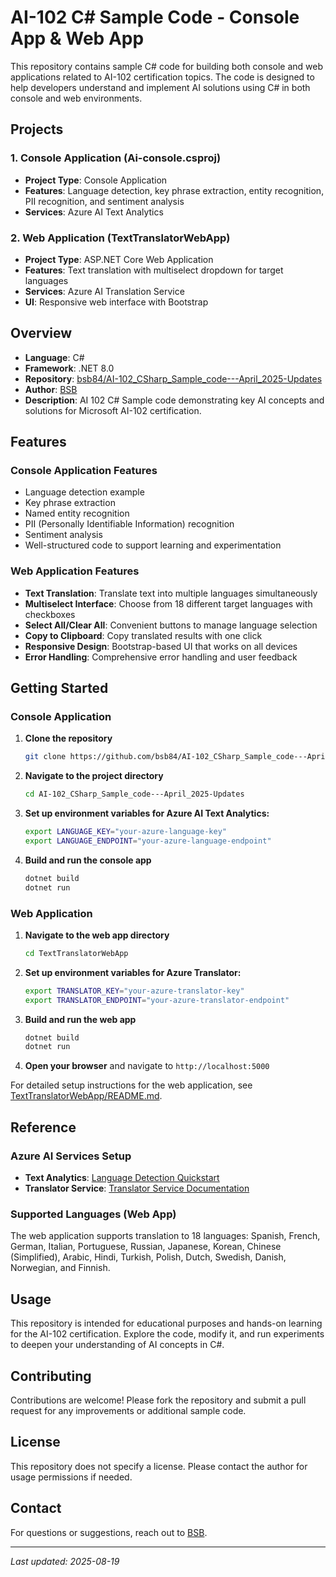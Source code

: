 # AI-102 C# Sample Code - Console App & Web App

This repository contains sample C# code for building both console and web applications related to AI-102 certification topics. The code is designed to help developers understand and implement AI solutions using C# in both console and web environments.

## Projects

### 1. Console Application (Ai-console.csproj)
- **Project Type**: Console Application
- **Features**: Language detection, key phrase extraction, entity recognition, PII recognition, and sentiment analysis
- **Services**: Azure AI Text Analytics

### 2. Web Application (TextTranslatorWebApp)
- **Project Type**: ASP.NET Core Web Application
- **Features**: Text translation with multiselect dropdown for target languages
- **Services**: Azure AI Translation Service
- **UI**: Responsive web interface with Bootstrap

## Overview

- **Language**: C#
- **Framework**: .NET 8.0
- **Repository**: [bsb84/AI-102_CSharp_Sample_code---April_2025-Updates](https://github.com/bsb84/AI-102_CSharp_Sample_code---April_2025-Updates)
- **Author**: [BSB](https://github.com/bsb84)
- **Description**: AI 102 C# Sample code demonstrating key AI concepts and solutions for Microsoft AI-102 certification.

## Features

### Console Application Features
- Language detection example
- Key phrase extraction
- Named entity recognition
- PII (Personally Identifiable Information) recognition
- Sentiment analysis
- Well-structured code to support learning and experimentation

### Web Application Features
- **Text Translation**: Translate text into multiple languages simultaneously
- **Multiselect Interface**: Choose from 18 different target languages with checkboxes
- **Select All/Clear All**: Convenient buttons to manage language selection
- **Copy to Clipboard**: Copy translated results with one click
- **Responsive Design**: Bootstrap-based UI that works on all devices
- **Error Handling**: Comprehensive error handling and user feedback

## Getting Started

### Console Application
1. **Clone the repository**
   ```bash
   git clone https://github.com/bsb84/AI-102_CSharp_Sample_code---April_2025-Updates.git
   ```
2. **Navigate to the project directory**
   ```bash
   cd AI-102_CSharp_Sample_code---April_2025-Updates
   ```
3. **Set up environment variables for Azure AI Text Analytics:**
   ```bash
   export LANGUAGE_KEY="your-azure-language-key"
   export LANGUAGE_ENDPOINT="your-azure-language-endpoint"
   ```
4. **Build and run the console app**
   ```bash
   dotnet build
   dotnet run
   ```

### Web Application
1. **Navigate to the web app directory**
   ```bash
   cd TextTranslatorWebApp
   ```
2. **Set up environment variables for Azure Translator:**
   ```bash
   export TRANSLATOR_KEY="your-azure-translator-key"
   export TRANSLATOR_ENDPOINT="your-azure-translator-endpoint"
   ```
3. **Build and run the web app**
   ```bash
   dotnet build
   dotnet run
   ```
4. **Open your browser** and navigate to `http://localhost:5000`

For detailed setup instructions for the web application, see [TextTranslatorWebApp/README.md](TextTranslatorWebApp/README.md).

## Reference

### Azure AI Services Setup
- **Text Analytics**: [Language Detection Quickstart](https://learn.microsoft.com/en-us/azure/ai-services/language-service/language-detection/quickstart?tabs=windows&pivots=programming-language-csharp)
- **Translator Service**: [Translator Service Documentation](https://learn.microsoft.com/en-us/azure/ai-services/translator/)

### Supported Languages (Web App)
The web application supports translation to 18 languages: Spanish, French, German, Italian, Portuguese, Russian, Japanese, Korean, Chinese (Simplified), Arabic, Hindi, Turkish, Polish, Dutch, Swedish, Danish, Norwegian, and Finnish.
   
   

## Usage

This repository is intended for educational purposes and hands-on learning for the AI-102 certification. Explore the code, modify it, and run experiments to deepen your understanding of AI concepts in C#.

## Contributing

Contributions are welcome! Please fork the repository and submit a pull request for any improvements or additional sample code.

## License

This repository does not specify a license. Please contact the author for usage permissions if needed.

## Contact

For questions or suggestions, reach out to [BSB](https://github.com/bsb84).

---
_Last updated: 2025-08-19_
